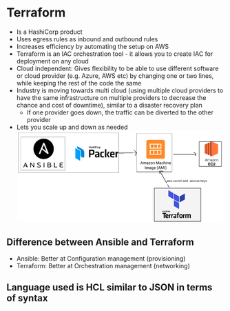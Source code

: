 # Terraform
- Is a HashiCorp product
- Uses egress rules as inbound and outbound rules
- Increases efficiency by automating the setup on AWS
- Terraform is an IAC orchestration tool - it allows you to create IAC for
deployment on any cloud
- Cloud independent: Gives flexibility to be able to use different software or
cloud provider (e.g. Azure, AWS etc) by changing one or two lines, while keeping
 the rest of the
  code the same
- Industry is moving towards multi cloud (using multiple cloud providers to
  have the same infrastructure on multiple providers to decrease the chance
  and cost of downtime), similar to a disaster recovery plan
  - If one provider goes down, the traffic can be diverted to the other provider
- Lets you scale up and down as needed
![Terraform](/images/terraform_diagram.png)
## Difference between Ansible and Terraform
- Ansible: Better at Configuration management (provisioning)
- Terraform: Better at Orchestration management (networking)
## Language used is HCL similar to JSON in terms of syntax
